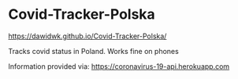 # Covid-Tracker-Polska

https://dawidwk.github.io/Covid-Tracker-Polska/

Tracks covid status in Poland. Works fine on phones 

Information provided via: https://coronavirus-19-api.herokuapp.com